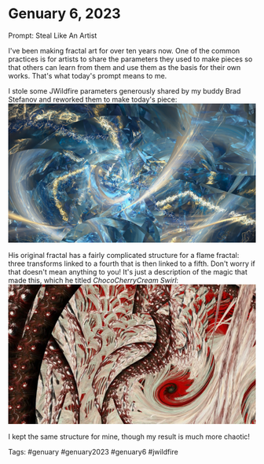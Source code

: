 # Genuary 6, 2023
Prompt: Steal Like An Artist

I've been making fractal art for over ten years now. One of the common practices is for artists to share the parameters they used to make pieces so that others can learn from them and use them as the basis for their own works. That's what today's prompt means to me.

I stole some JWildfire parameters generously shared by my buddy Brad Stefanov and reworked them to make today's piece:
![](gen06.png)

His original fractal has a fairly complicated structure for a flame fractal: three transforms linked to a fourth that is then linked to a fifth. Don't worry if that doesn't mean anything to you! It's just a description of the magic that made this, which he titled *ChocoCherryCream Swirl*:
![](ChocoCHerryCreamSwirl.png)

I kept the same structure for mine, though my result is much more chaotic!

Tags: #genuary #genuary2023 #genuary6 #jwildfire